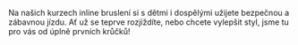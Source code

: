 Na našich kurzech inline bruslení si s dětmi i dospělými užijete bezpečnou a zábavnou jízdu. Ať už se teprve rozjíždíte, nebo chcete vylepšit styl, jsme tu pro vás od úplně prvních krůčků! 
